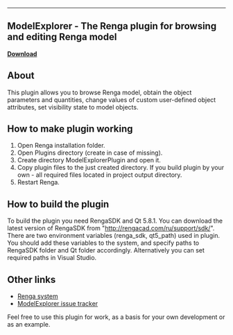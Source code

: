 ------------------------------------------------------------
ModelExplorer - The Renga plugin for browsing and editing Renga model
------------------------------------------------------------
**[Download](https://github.com/RengaSoftware/ModelExplorer/releases)**

About
-----

This plugin allows you to browse Renga model, obtain the object parameters and quantities, change values of custom user-defined object attributes, set visibility state to model objects.

How to make plugin working
-----

1. Open Renga installation folder.
2. Open Plugins directory (create in case of missing).
3. Create directory ModelExplorerPlugin and open it.
4. Copy plugin files to the just created directory. If you build plugin by your own - all required files located in project output directory.
5. Restart Renga.

How to build the plugin
-----

To build the plugin you need RengaSDK and Qt 5.8.1.
You can download the latest version of RengaSDK from "http://rengacad.com/ru/support/sdk/".
There are two environment variables (renga_sdk, qt5_path) used in plugin.
You should add these variables to the system, and specify paths to RengaSDK folder and Qt folder accordingly.
Alternatively you can set required paths in Visual Studio.

Other links
-----

- [Renga system](http://rengacad.com/)
- [ModelExplorer issue tracker](https://github.com/RengaSoftware/ModelExplorer/issues)


Feel free to use this plugin for work, as a basis for your own development or as an example.

